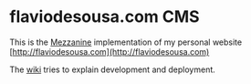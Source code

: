 flaviodesousa.com CMS
=====================

This is the [Mezzanine](http://mezzanine.jupo.org) implementation of my personal website [http://flaviodesousa.com](http://flaviodesousa.com)

The [wiki](wiki) tries to explain development and deployment.
